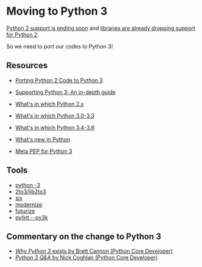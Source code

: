 # Moving to Python 3

[Python 2 support is ending soon](https://pythonclock.org/) and
[libraries are already dropping support for Python 2](https://python3statement.org/).

So we need to port our codes to Python 3!

## Resources

* [Porting Python 2 Code to Python 3](https://docs.python.org/3/howto/pyporting.html)
* [Supporting Python 3: An in-depth guide](http://python3porting.com/)

* [What's in which Python 2.x](https://nedbatchelder.com/blog/201109/whats_in_which_python.html)
* [What's in which Python 3.0-3.3](https://nedbatchelder.com/blog/201310/whats_in_which_python_3.html)
* [What's in which Python 3.4-3.6](https://nedbatchelder.com/blog/201803/whats_in_which_python_3436.html)
* [What's new in Python](https://docs.python.org/3/whatsnew/index.html)
* [Meta PEP for Python 3](https://www.python.org/dev/peps/pep-3000/)

## Tools

* [python -3](https://docs.python.org/2.7/using/cmdline.html#miscellaneous-options)
* [2to3/lib2to3](https://docs.python.org/3.7/library/2to3.html)
* [six](https://six.readthedocs.io/)
* [modernize](https://python-modernize.readthedocs.io/)
* [futurize](http://python-future.org/automatic_conversion.html)
* [pylint --py3k](https://www.pylint.org/)


## Commentary on the change to Python 3

* [*Why Python 3* exists by Brett Cannon (Python Core Developer)](https://snarky.ca/why-python-3-exists/)
* [*Python 3 Q&A* by Nick Coghlan (Python Core Developer)](https://ncoghlan-devs-python-notes.readthedocs.io/en/latest/python3/questions_and_answers.html)

